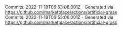 Commits: 2022-11-18T06:53:06.001Z - Generated via https://github.com/marketplace/actions/artificial-grass
<br>
Commits: 2022-11-18T06:53:06.001Z - Generated via https://github.com/marketplace/actions/artificial-grass
<br>
